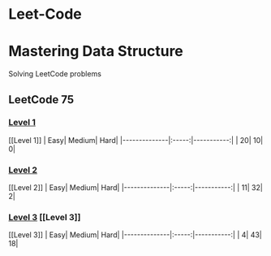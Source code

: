 # Leet-Code

# Mastering Data Structure

Solving LeetCode problems 

##  LeetCode 75 

###   [Level 1](https://github.com/from-iqwerty-import-IQ/Leet-Code/blob/main/LeetCode%2075/Level%201.md)
[[Level 1]]
| Easy| Medium| Hard|
|--------------|:-----:|-----------:|
| 20| 10| 0|


### [Level 2](https://github.com/from-iqwerty-import-IQ/Leet-Code/blob/main/LeetCode%2075/Level%202.md)
[[Level 2]]
| Easy| Medium| Hard|
|--------------|:-----:|-----------:|
| 11| 32| 2|


###  [Level 3](https://github.com/from-iqwerty-import-IQ/Leet-Code/blob/main/LeetCode%2075/Level%203.md)  [[Level 3]]
[[Level 3]]
| Easy| Medium| Hard|
|--------------|:-----:|-----------:|
| 4| 43| 18|
